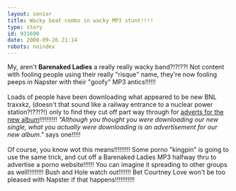 ```yaml
---
layout: senior
title: Wacky beat combo in wacky MP3 stunt!!!!
type: story
id: 931690
date: 2000-09-26 21:14
robots: noindex
---
```

My, aren't <b>Barenaked Ladies</b> a really really wacky band?!?!??! Not content with fooling people using their really "risque" name, they're now fooling peeps in Napster with their "goofy" MP3 antics!!!!!!<br/> <br/>Loads of people have been downloading what appeared to be new BNL traxxkz, (doesn't that sound like a railway entrance to a nuclear power station?!??!?!) only to find they cut off part way through for <a href="http://www.ananova.com/news/story/sm_64072.html">adverts for the new album</a>!!!!!!!!!! <i>"Although you thought you were downloading our new single, what you actually were downloading is an advertisement for our new album."</i> says one!!!!!<br/> <br/>Of course, you know wot this means!!!!!!!!! Some porno "kingpin" is going to use the same trick, and cut off a Barenaked Ladies MP3 halfway thru to advertise a porno website!!!!!! You can imagine it spreading to other groups as well!!!!!!!!! Bush and Hole watch out!!!!!!! Bet Courtney Love won't be too pleased with Napster if that happens!!!!!!!!!!!